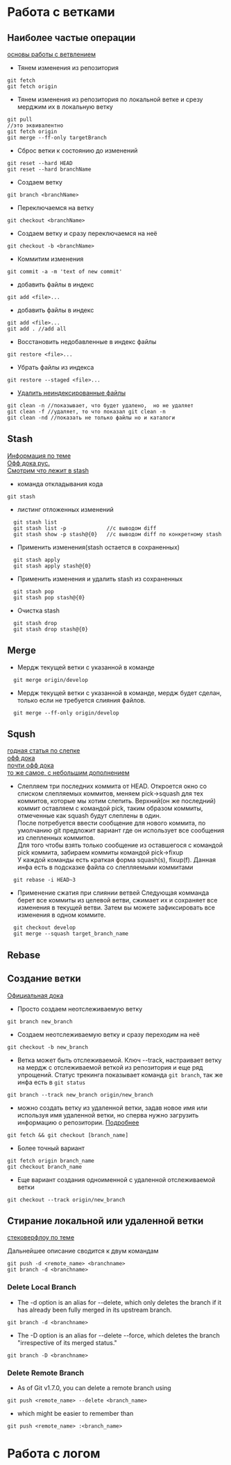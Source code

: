 # Работа с ветками

## Наиболее частые операции
[основы работы с ветвлением](https://git-scm.com/book/ru/v2/%D0%92%D0%B5%D1%82%D0%B2%D0%BB%D0%B5%D0%BD%D0%B8%D0%B5-%D0%B2-Git-%D0%9E%D1%81%D0%BD%D0%BE%D0%B2%D1%8B-%D0%B2%D0%B5%D1%82%D0%B2%D0%BB%D0%B5%D0%BD%D0%B8%D1%8F-%D0%B8-%D1%81%D0%BB%D0%B8%D1%8F%D0%BD%D0%B8%D1%8F)
- Тянем изменения из репозитория
````
git fetch
git fetch origin
````
- Тянем изменения из репозитория по локальной ветке и срезу мерджим их в локальную ветку
````
git pull
//это эквивалентно
git fetch origin
git merge --ff-only targetBranch
````
- Сброс ветки к состоянию до изменений
````
git reset --hard HEAD
git reset --hard branchName
````
- Создаем ветку
````
git branch <branchName>
````
- Переключаемся на ветку
````
git checkout <branchName>
````
- Создаем ветку и сразу переключаемся на неё
````
git checkout -b <branchName>
````
- Коммитим изменения
````
git commit -a -m 'text of new commit'
````
- добавить файлы в индекс
````
git add <file>...
````
- добавить файлы в индекс
````
git add <file>...
git add . //add all
````
- Восстановить недобавленные в индекс файлы
````
git restore <file>...
````
- Убрать файлы из индекса
````
git restore --staged <file>...
````
- [Удалить неиндексированные файлы](https://koukia.ca/how-to-remove-local-untracked-files-from-the-current-git-branch-571c6ce9b6b1)
````
git clean -n //показывает, что будет удалено,  но не удаляет
git clean -f //удаляет, то что показал git clean -n 
git clean -nd //показать не только файлы но и каталоги
````



## Stash
[Информация по теме](https://www.atlassian.com/ru/git/tutorials/saving-changes/git-stash)  
[Офф дока рус.](https://git-scm.com/book/ru/v2/%D0%98%D0%BD%D1%81%D1%82%D1%80%D1%83%D0%BC%D0%B5%D0%BD%D1%82%D1%8B-Git-%D0%9F%D1%80%D0%B8%D0%BF%D1%80%D1%8F%D1%82%D1%8B%D0%B2%D0%B0%D0%BD%D0%B8%D0%B5-%D0%B8-%D0%BE%D1%87%D0%B8%D1%81%D1%82%D0%BA%D0%B0)  
[Смотрим что лежит в stash](https://jeka.by/ask/231/git-stash-information/)
- команда откладывания кода
````
git stash
````
- листинг отложенных изменений
````
  git stash list
  git stash list -p             //с выводом diff
  git stash show -p stash@{0}   //с выводом diff по конкретному stash  
````
- Применить изменения(stash остается в сохраненных)
````
  git stash apply
  git stash apply stash@{0}
````
- Применить изменения и удалить stash из сохраненных
````
  git stash pop
  git stash pop stash@{0}
````
- Очистка stash
````
  git stash drop
  git stash drop stash@{0}
````

## Merge
- Мердж текущей ветки с указанной в команде
````
  git merge origin/develop
````
- Мердж текущей ветки с указанной в команде, мердж будет сделан, только если не требуется слияния файлов.
````
  git merge --ff-only origin/develop
````


## Sqush
[годная статья по слепке](https://medium.com/nuances-of-programming/%D0%BA%D0%B0%D0%BA-%D1%81%D0%B6%D0%B8%D0%BC%D0%B0%D1%82%D1%8C-%D0%BA%D0%BE%D0%BC%D0%BC%D0%B8%D1%82%D1%8B-%D0%B2-git-%D1%81-%D0%BF%D0%BE%D0%BC%D0%BE%D1%89%D1%8C%D1%8E-git-squash-8a84b9f62734)  
[офф дока](https://git-scm.com/book/ru/v2/%D0%98%D0%BD%D1%81%D1%82%D1%80%D1%83%D0%BC%D0%B5%D0%BD%D1%82%D1%8B-Git-%D0%9F%D0%B5%D1%80%D0%B5%D0%B7%D0%B0%D0%BF%D0%B8%D1%81%D1%8C-%D0%B8%D1%81%D1%82%D0%BE%D1%80%D0%B8%D0%B8)  
[почти офф дока](https://www.git-tower.com/learn/git/faq/git-squash)  
[то же самое, с небольшим дополнением](https://htmlacademy.ru/blog/git/how-to-squash-commits-and-why-it-is-needed)  
- Слепляем три последних коммита от HEAD. Откроется окно со списком слепляемых коммитов, меняем pick->squash для тех
коммитов, которые мы хотим слепить. Верхний(он же последний) коммит оставляем с командой pick, таким образом коммиты,
отмеченные как squash будут слеплены в один.  
После потребуется ввести сообщение для нового коммита, по умолчанию git предложит вариант где он использует все
сообщения из слепленных коммитов.  
Для того чтобы взять только сообщение из оставшегося с командой pick коммита, забираем коммиты командой pick->fixup  
У каждой команды есть краткая форма squash(s), fixup(f). Данная инфа есть в подсказке файла со слепляемыми коммитами
````
  git rebase -i HEAD~3
````
- Применение сжатия при слиянии ветвей
  Следующая комманда берет все коммиты из целевой ветви, сжимает их и сохраняет все изменения в текущей ветви.
Затем вы можете зафиксировать все изменения в одном коммите.
````
  git checkout develop
  git merge --squash target_branch_name
````

## Rebase



## Создание ветки
[Официальная дока](https://git-scm.com/docs/git-branch)
- Просто создаем неотслеживаемую ветку
````
git branch new_branch
````
- Создаем неотслеживаемую ветку и сразу переходим на неё
````
git checkout -b new_branch
````
- Ветка может быть отслеживаемой. Ключ --track, настраивает ветку на мердж с отслеживаемой веткой из репозитория
и еще ряд упрощений. Статус трекинга показывает команда `git branch`, так же инфа есть в `git status`
````
git branch --track new_branch origin/new_branch 
````
- можно создать ветку из удаленной ветки, задав новое имя или используя имя удаленной ветки, но сперва нужно загрузить
информацию о репозитории. [Подробнее](https://shisho.dev/blog/posts/git-checkout-remote-branch/)
````
git fetch && git checkout [branch_name]
````
- Более точный вариант
````
git fetch origin branch_name
git checkout branch_name
````
- Еще вариант создания одноименной с удаленной отслеживаемой ветки
````
git checkout --track origin/new_branch 
````



## Стирание локальной или удаленной ветки

[стековерфлоу по теме](https://stackoverflow.com/questions/2003505/how-do-i-delete-a-git-branch-locally-and-remotely)

Дальнейшее описание сводится к двум командам
````
git push -d <remote_name> <branchname>
git branch -d <branchname>
````

### Delete Local Branch

 - The -d option is an alias for --delete, which only deletes the branch if it has already been fully merged in its upstream branch.
````
git branch -d <branchname>
````

- The -D option is an alias for --delete --force, which deletes the branch "irrespective of its merged status."
````
git branch -D <branchname>
````

### Delete Remote Branch


- As of Git v1.7.0, you can delete a remote branch using
````
git push <remote_name> --delete <branch_name>
````

- which might be easier to remember than
````
git push <remote_name> :<branch_name>
````

# Работа с логом